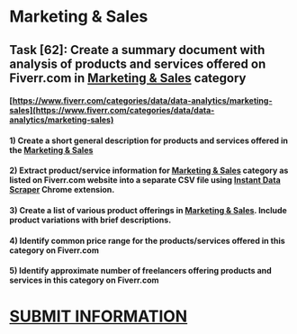 # Marketing & Sales
## Task [62]: Create a summary document with analysis of products and services offered on Fiverr.com in [Marketing & Sales](https://www.fiverr.com/categories/data/data-analytics/marketing-sales) category
#### [https://www.fiverr.com/categories/data/data-analytics/marketing-sales](https://www.fiverr.com/categories/data/data-analytics/marketing-sales)
#### 1) Create a short general description for products and services offered in the [Marketing & Sales](https://www.fiverr.com/categories/data/data-analytics/marketing-sales)
#### 2) Extract product/service information for [Marketing & Sales](https://www.fiverr.com/categories/data/data-analytics/marketing-sales) category as listed on Fiverr.com website into a separate CSV file using [Instant Data Scraper](https://chrome.google.com/webstore/detail/instant-data-scraper/ofaokhiedipichpaobibbnahnkdoiiah) Chrome extension.
#### 3) Create a list of various product offerings in [Marketing & Sales](https://www.fiverr.com/categories/data/data-analytics/marketing-sales). Include product variations with brief descriptions.
#### 4) Identify common price range for the products/services offered in this category on Fiverr.com
#### 5) Identify approximate number of freelancers offering products and services in this category on Fiverr.com

# [SUBMIT INFORMATION](https://forms.office.com/r/8AEKjkLxKG)
